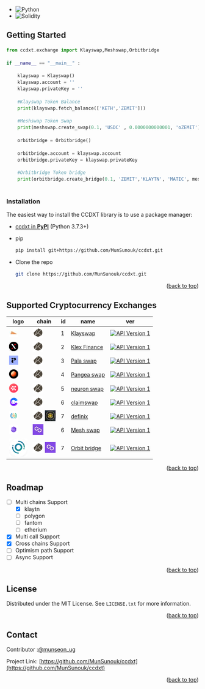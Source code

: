 - ![Python][Python-shield]
- ![Solidity][Solidity-shield]

<!-- GETTING STARTED -->

## Getting Started

```python
from ccdxt.exchange import Klayswap,Meshswap,Orbitbridge

if __name__ == "__main__" :

    klayswap = Klayswap()
    klayswap.account = ''
    klayswap.privateKey = ''

    #Klayswap Token Balance
    print(klayswap.fetch_balance(['KETH','ZEMIT']))

    #Meshswap Token Swap
    print(meshswap.create_swap(0.1, 'USDC' , 0.0000000000001, 'oZEMIT'))

    orbitbridge = Orbitbridge()

    orbitbridge.account = klayswap.account
    orbitbridge.privateKey = klayswap.privateKey

    #Orbitbridge Token bridge
    print(orbitbridge.create_bridge(0.1, 'ZEMIT','KLAYTN', 'MATIC', meshswap.account))



```

### Installation

The easiest way to install the CCDXT library is to use a package manager:

- [ccdxt in **PyPI**](https://pypi.org/project/ccdxt/0.1/) (Python 3.7.3+)

* pip

  ```sh
  pip install git+https://github.com/MunSunouk/ccdxt.git
  ```

* Clone the repo
  ```sh
  git clone https://github.com/MunSunouk/ccdxt.git
  ```

<p align="right">(<a href="#readme-top">back to top</a>)</p>

<!-- Supported Cryptocurrency Exchanges -->

## Supported Cryptocurrency Exchanges

| logo                                                                                          | chain                                                                                                                                                            | id  | name                                             |                                               ver                                                |
| --------------------------------------------------------------------------------------------- | ---------------------------------------------------------------------------------------------------------------------------------------------------------------- | --- | ------------------------------------------------ | :----------------------------------------------------------------------------------------------: |
| [![klayswap](ccdxt/icon/market-icons/klayswap.jpg)](https://klayswap.com/)                    | [![klaytn](ccdxt/icon/chain-icons/rsz_klaytn.jpg)](https://klaytn.foundation/)                                                                                   | 1   | [Klayswap](https://klayswap.com/)                |       [![API Version 1](https://img.shields.io/badge/*-lightgray)](https://klayswap.com/)        |
| [![Klex Finance](ccdxt/icon/market-icons/klex-finance.jpg)](https://app.klex.finance/trade#/) | [![klaytn](ccdxt/icon/chain-icons/rsz_klaytn.jpg)](https://klaytn.foundation/)                                                                                   | 2   | [Klex Finance](https://app.klex.finance/trade#/) | [![API Version 1](https://img.shields.io/badge/0.1-lightgray)](https://app.klex.finance/trade#/) |
| [![Pala swap](ccdxt/icon/market-icons/pala.jpg)](https://pala.world/dex/swap)                 | [![klaytn](ccdxt/icon/chain-icons/rsz_klaytn.jpg)](https://klaytn.foundation/)                                                                                   | 3   | [Pala swap](https://pala.world/dex/swap)         |   [![API Version 1](https://img.shields.io/badge/0.1-lightgray)](https://pala.world/dex/swap)    |
| [![Pangea swap](ccdxt/icon/market-icons/pangea-swap.jpg)](https://app.pangeaswap.com/swap)    | [![klaytn](ccdxt/icon/chain-icons/rsz_klaytn.jpg)](https://klaytn.foundation/)                                                                                   | 4   | [Pangea swap](https://app.pangeaswap.com/swap)   | [![API Version 1](https://img.shields.io/badge/0.1-lightgray)](https://app.pangeaswap.com/swap)  |
| [![neuron swap](ccdxt/icon/market-icons/neuronswap.jpg)](https://www.neuronswap.com/swap)     | [![klaytn](ccdxt/icon/chain-icons/rsz_klaytn.jpg)](https://klaytn.foundation/)                                                                                   | 5   | [neuron swap](https://www.neuronswap.com/swap)   | [![API Version 1](https://img.shields.io/badge/0.1-lightgray)](https://www.neuronswap.com/swap)  |
| [![claimswap](ccdxt/icon/market-icons/claimswap.jpg)](https://app.claimswap.org/swap)         | [![klaytn](ccdxt/icon/chain-icons/rsz_klaytn.jpg)](https://klaytn.foundation/)                                                                                   | 6   | [claimswap](https://app.claimswap.org/swap)      |  [![API Version 1](https://img.shields.io/badge/0.1-lightgray)](https://app.claimswap.org/swap)  |
| [![definix](ccdxt/icon/market-icons/definix.jpg)](https://bsc.definix.com/)                   | [![klaytn](ccdxt/icon/chain-icons/rsz_klaytn.jpg)](https://klaytn.foundation/) [![bsc](ccdxt/icon/chain-icons/rsz_binance.jpg)](https://bscscan.com/)            | 7   | [definix](https://bsc.definix.com/)              |     [![API Version 1](https://img.shields.io/badge/0.1-lightgray)](https://bsc.definix.com/)     |
| [![Meshswap](ccdxt/icon/market-icons/meshswap.jpg)](https://meshswap.fi/)                     | [![polygon](ccdxt/icon/chain-icons/rsz_polygon.jpg)](https://polygon.technology/)                                                                                | 6   | [Mesh swap](https://meshswap.fi/)                |        [![API Version 1](https://img.shields.io/badge/*-lightgray)](https://meshswap.fi/)        |
| [![Oribitbridge](ccdxt/icon/market-icons/orbitbridge.jpg)](https://bridge.orbitchain.io/)     | [![klaytn](ccdxt/icon/chain-icons/rsz_klaytn.jpg)](https://klaytn.foundation/) [![polygon](ccdxt/icon/chain-icons/rsz_polygon.jpg)](https://polygon.technology/) | 7   | [Orbit bridge](https://bridge.orbitchain.io/)    |   [![API Version 1](https://img.shields.io/badge/*-lightgray)](https://bridge.orbitchain.io/)    |

<p align="right">(<a href="#readme-top">back to top</a>)</p>

<!-- ROADMAP -->

## Roadmap

- [ ] Multi chains Support
  - [x] klaytn
  - [ ] polygon
  - [ ] fantom
  - [ ] etherium
- [x] Multi call Support
- [x] Cross chains Support
- [ ] Optimism path Support
- [ ] Async Support

<p align="right">(<a href="#readme-top">back to top</a>)</p>

<!-- LICENSE -->

## License

Distributed under the MIT License. See `LICENSE.txt` for more information.

<p align="right">(<a href="#readme-top">back to top</a>)</p>

<!-- CONTACT -->

## Contact

Contributor :[@munseon_ug](https://twitter.com/munseon_ug)

Project Link: [https://github.com/MunSunouk/ccdxt](https://github.com/MunSunouk/ccdxt)

<p align="right">(<a href="#readme-top">back to top</a>)</p>

<!-- MARKDOWN LINKS & IMAGES -->

[languagesCount-shield]: https://img.shields.io/github/languages/count/MunSunouk/ccbxt?style=for-the-badge
[languagesTop-shield]: https://img.shields.io/github/languages/top/MunSunouk/ccbxt?style=for-the-badge
[commit-shield]: https://img.shields.io/github/commit-activity/w/MunSunouk/ccbxt?style=for-the-badge
[commit-url]: https://github.com/MunSunouk/ccbxt/graphs/commit-activity
[commitLast-shield]: https://img.shields.io/github/last-commit/MunSunouk/ccbxt?style=for-the-badge
[license-shield]: https://img.shields.io/github/license/MunSunouk/ccbxt?style=for-the-badge
[license-url]: https://github.com/MunSunouk/ccbxt/master/LICENSE.txt
[Python-shield]: https://img.shields.io/badge/python-3670A0?style=for-the-badge&logo=python&logoColor=ffdd54
[Solidity-shield]: https://img.shields.io/badge/Solidity-%23363636.svg?style=for-the-badge&logo=solidity&logoColor=white
